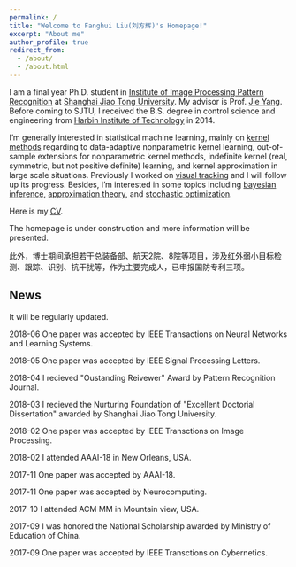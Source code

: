 ```yaml
---
permalink: /
title: "Welcome to Fanghui Liu(刘方辉)'s Homepage!"
excerpt: "About me"
author_profile: true
redirect_from: 
  - /about/
  - /about.html
---
```


I am a final year Ph.D. student in [Institute of Image Processing Pattern Recognition](http://www.pami.sjtu.edu.cn) at
[Shanghai Jiao Tong University](http://www.sjtu.edu.cn).
My advisor is Prof. [Jie Yang](http://www.pami.sjtu.edu.cn/jieyang).
Before coming to SJTU, I received the B.S. degree in control science and engineering from 
[Harbin Institute of Technology](http://www.hit.edu.cn) in 2014.

I’m generally interested in statistical machine learning, mainly on [kernel methods](https://en.wikipedia.org/wiki/Kernel_method) regarding to data-adaptive
nonparametric kernel learning, out-of-sample extensions for nonparametric kernel methods,
indefinite kernel (real, symmetric, but not positive definite) learning, and kernel approximation in large
scale situations.
Previously I worked on [visual tracking](https://en.wikipedia.org/wiki/Video_tracking) and I will follow up its progress. Besides, I’m interested in some
topics including [bayesian inference](https://en.wikipedia.org/wiki/Bayesian_inference), [approximation theory](https://en.wikipedia.org/wiki/Approximation_theory), and [stochastic optimization](https://en.wikipedia.org/wiki/Stochastic_optimization).


Here is my [CV](http://sgre.github.io/files/SgrE_CV.pdf).

The homepage is under construction and more information will be presented.

此外，博士期间承担若干总装备部、航天2院、8院等项目，涉及红外弱小目标检测、跟踪、识别、抗干扰等，作为主要完成人，已申报国防专利三项。

News
----
It will be regularly updated.

2018-06 One paper was accepted by IEEE Transactions on Neural Networks and Learning Systems.

2018-05 One paper was accepted by IEEE Signal Processing Letters.

2018-04 I recieved "Oustanding Reivewer" Award by Pattern Recognition Journal.

2018-03 I recieved the Nurturing Foundation of "Excellent Doctorial Dissertation" awarded by 
Shanghai Jiao Tong University.

2018-02 One paper was accepted by IEEE Transctions on Image Processing.

2018-02 I attended AAAI-18 in New Orleans, USA.

2017-11 One paper was accepted by AAAI-18.

2017-11 One paper was accepted by Neurocomputing.

2017-10 I attended ACM MM in Mountain view, USA.

2017-09 I was honored the National Scholarship awarded by Ministry of Education of China.

2017-09 One paper was accepted by IEEE Transctions on Cybernetics.

